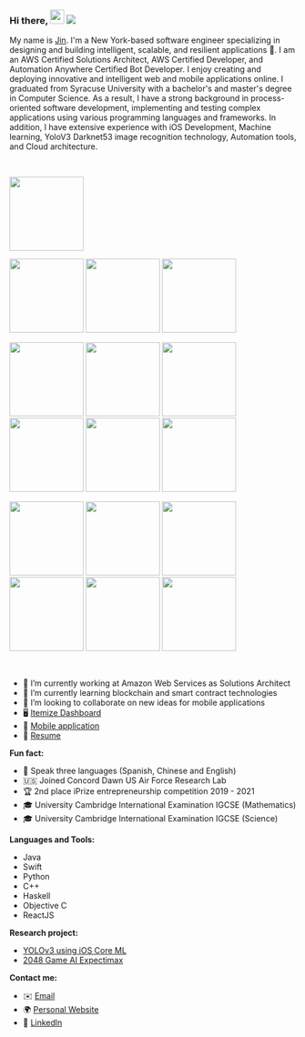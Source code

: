 ### Hi there, <img src="https://media.giphy.com/media/hvRJCLFzcasrR4ia7z/giphy.gif" width="25px"> ![](https://visitor-badge.glitch.me/badge?page_id=ztanruan.ztanruan)

My name is [Jin](https://ztanruan.com). I'm a New York-based software engineer specializing in designing and building intelligent, scalable, and resilient applications 🚀. I am an AWS Certified Solutions Architect, AWS Certified Developer, and Automation Anywhere Certified Bot Developer. I enjoy creating and deploying innovative and intelligent web and mobile applications online. I graduated from Syracuse University with a bachelor's and master's degree in Computer Science. As a result, I have a strong background in process-oriented software development, implementing and testing complex applications using various programming languages and frameworks. In addition, I have extensive experience with iOS Development, Machine learning, YoloV3 Darknet53 image recognition technology, Automation tools, and Cloud architecture.

<br />

<p float="left">
   <img src="https://github-ztanruan.s3.amazonaws.com/Mark_of_the_United_States_Air_Force.svg.png" width="130" />
</p>
<p float="left">
   <img src="https://github-ztanruan.s3.amazonaws.com/7.png" width="130"/>
    <img src="https://github-ztanruan.s3.amazonaws.com/3.png" width="130" />
  <img src="https://github-ztanruan.s3.amazonaws.com/8.png" width="130" />
</p>
<p float="left">
   <img src="https://github-ztanruan.s3.amazonaws.com/AWS-Certified_Machine-Learning_Specialty_512x512.6ac490d15fe033a3d67ca544ecd0bcbcb10d391a.png" width="130" />
  <img src="https://github-ztanruan.s3.amazonaws.com/44.png" width="130" />
  <img src="https://github-ztanruan.s3.amazonaws.com/19.png" width="130" />
  <img src="https://github-ztanruan.s3.amazonaws.com/16.png" width="130" />
  <img src="https://github-ztanruan.s3.amazonaws.com/17.png" width="130" /> 
  <img src="https://github-ztanruan.s3.amazonaws.com/18.png" width="130" />
</p>

<p float="left">
  <img src="https://github-ztanruan.s3.amazonaws.com/9.png" width="130" />
  <img src="https://github-ztanruan.s3.amazonaws.com/10.png" width="130" />
  <img src="https://github-ztanruan.s3.amazonaws.com/120.png" width="130" />
  <img src="https://github-ztanruan.s3.amazonaws.com/12.png" width="130" /> 
  <img src="https://github-ztanruan.s3.amazonaws.com/13.png" width="130" />
  <img src="https://github-ztanruan.s3.amazonaws.com/14.png" width="130" />
</p>

<br />

- 🔭 I’m currently working at Amazon Web Services as Solutions Architect
- 🌱 I’m currently learning blockchain and smart contract technologies
- 👯 I’m looking to collaborate on new ideas for mobile applications
- 🖥️ [Itemize Dashboard](https://itemizeusa.com)
- 📱 [Mobile application](https://apps.apple.com/us/app/splash-desk/id1528420953)
- 📝 [Resume](https://ztanruan.com/resume.pdf)

**Fun fact:** 

- 📇 Speak three languages (Spanish, Chinese and English)
- 🇺🇸 Joined Concord Dawn US Air Force Research Lab
- 🏆 2nd place iPrize entrepreneurship competition 2019 - 2021
- 🎓 University Cambridge International Examination IGCSE (Mathematics) 
- 🎓 University Cambridge International Examination IGCSE (Science)

**Languages and Tools:** 

- Java 
- Swift
- Python
- C++
- Haskell
- Objective C
- ReactJS

**Research project:**

- [YOLOv3 using iOS Core ML](https://ztanruan.com/YOLOv3_Darknet53_iOS.pdf)
- [2048 Game AI Expectimax](https://ztanruan.com/2048_AI_Game_Expectimax.pdf)

**Contact me:**

- ✉️ [Email](mailto:jtanruan@gmail.com)
- 🌍 [Personal Website](https://ztanruan.com)
- 🔗 [Linkedln](https://www.linkedin.com/notifications/)
